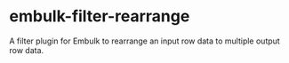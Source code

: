 # embulk-filter-rearrange
A filter plugin for Embulk to rearrange an input row data to multiple output row data.
